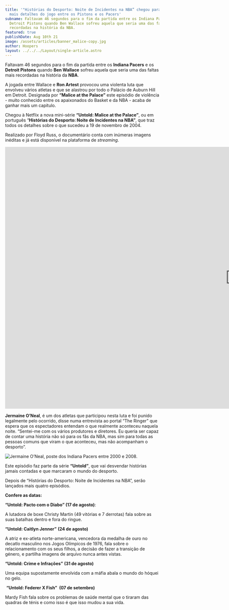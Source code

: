 ```yaml
---
title: '"Histórias do Desporto: Noite de Incidentes na NBA” chegou para contar
  mais detalhes do jogo entre os Pistons e os Pacers'
subname: Faltavam 46 segundos para o fim da partida entre os Indiana Pacers e os
  Detroit Pistons quando Ben Wallace sofreu aquela que seria uma das faltas mais
  recordadas na história da NBA.
featured: true
publishDate: Aug 10th 21
image: /assets/articles/banner_malice-copy.jpg
author: Hoopers
layout: ../../../Layout/single-article.astro
---
```

Faltavam 46 segundos para o fim da partida entre os **Indiana Pacers** e os **Detroit Pistons** quando **Ben Wallace** sofreu aquela que seria uma das faltas mais recordadas na história da **NBA**.

A jogada entre Wallace e **Ron Artest** provocou uma violenta luta que envolveu vários atletas e que se alastrou por todo o Palácio de Auburn Hill em Detroit. Designada por **“Malice at the Palace”** este episódio de violência - muito conhecido entre os apaixonados do Basket e da NBA - acaba de ganhar mais um capítulo.

Chegou à Netflix a nova mini-série **“Untold: Malice at the Palace”**, ou em português “**Histórias do Desporto: Noite de Incidentes na NBA”**, que traz todos os detalhes sobre o que sucedeu a 19 de novembro de 2004.

Realizado por Floyd Russ, o documentário conta com inúmeras imagens inéditas e já está disponível na plataforma de *streaming*.

<iframe width="1522" height="855" src="https://www.youtube.com/embed/EP7xRieiZm0" title="YouTube video player" frameborder="0" allow="accelerometer; autoplay; clipboard-write; encrypted-media; gyroscope; picture-in-picture" allowfullscreen></iframe>

**Jermaine O’Neal**, é um dos atletas que participou nesta luta e foi punido legalmente pelo ocorrido, disse numa entrevista ao portal “The Ringer” que espera que os espectadores entendam o que realmente aconteceu naquela noite. “Sentei-me com os vários produtores e diretores. Eu queria ser capaz de contar uma história não só para os fãs da NBA, mas sim para todas as pessoas comuns que viram o que aconteceu, mas não acompanham o desporto”.

![Jermaine O’Neal, poste dos Indiana Pacers entre 2000 e 2008.](https://images.squarespace-cdn.com/content/v1/5f217fac8e24187c674282cd/1628605968055-3C7W4QWD00GF18ARAZKF/Oneal.png?format=2500w "nba")

Este episódio faz parte da série **“Untold”**, que vai desvendar histórias jamais contadas e que marcaram o mundo do desporto.

Depois de “Histórias do Desporto: Noite de Incidentes na NBA”, serão lançados mais quatro episódios.

**Confere as datas:**

**“Untold: Pacto com o Diabo” (17 de agosto)**:

A lutadora de boxe Christy Martin (49 vitórias e 7 derrotas) fala sobre as suas batalhas dentro e fora do ringue.

**“Untold: Caitlyn Jenner”** **(24 de agosto)** 

A atriz e ex-atleta norte-americana, vencedora da medalha de ouro no decatlo masculino nos Jogos Olímpicos de 1976, fala sobre o relacionamento com os seus filhos, a decisão de fazer a transição de género, e partilha imagens de arquivo nunca antes vistas.

**“Untold: Crime e Infrações”** **(31 de agosto)** 

Uma equipa supostamente envolvida com a máfia abala o mundo do hóquei no gelo.

 **“Untold: Federer X Fish”  (07 de setembro)**

Mardy Fish fala sobre os problemas de saúde mental que o tiraram das quadras de ténis e como isso é que isso mudou a sua vida.